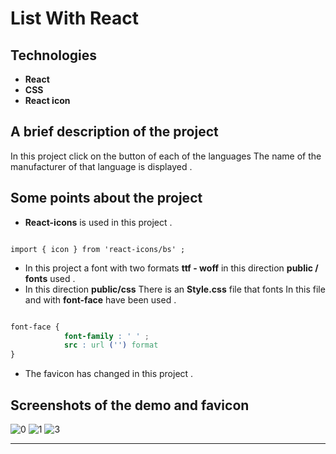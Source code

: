 # List With React

## Technologies

- **React**
- **CSS**
- **React icon**

## A brief description of the project

In this project click on the button of each of the languages
The name of the manufacturer of that language is displayed .

## Some points about the project

- **React-icons** is used in this project .

```JSX

import { icon } from 'react-icons/bs' ;

```
- In this project a font with two formats **ttf - woff** in this direction **public / fonts** used .
- In this direction **public/css** There is an **Style.css** file
that fonts In this file and with **font-face** have been used .

```Css

font-face {
            font-family : ' ' ;
            src : url ('') format
}
```

- The favicon has changed in this project .

## Screenshots of the demo and favicon

![0](https://user-images.githubusercontent.com/100797809/180575604-ac7988e1-e04a-47de-8009-45e466d75910.png)
![1](https://user-images.githubusercontent.com/100797809/180575611-a62d4662-0a79-4a86-b16b-7ceae5cef3c5.png)
![3](https://user-images.githubusercontent.com/100797809/180575619-77c0834c-e646-4371-8f1c-5fc18961f225.png)

---
